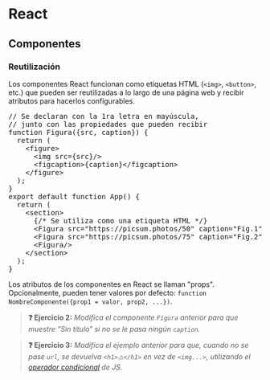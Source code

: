 # React
## Componentes
### Reutilización

Los componentes React funcionan como etiquetas HTML (`<img>`, `<button>`, etc.) que pueden ser reutilizadas a lo largo de una página web y recibir atributos para hacerlos configurables. 

<div class="sandpack" data-width="70" data-height="400px"><pre data-file="App.js">
// Se declaran con la 1ra letra en mayúscula,
// junto con las propiedades que pueden recibir
function Figura({src, caption}) {
  return (
    &lt;figure>
      &lt;img src={src}/>
      &lt;figcaption>{caption}&lt;/figcaption>
    &lt;/figure>
  );
}
export default function App() { 
  return (
    &lt;section>
      {/* Se utiliza como una etiqueta HTML */}
      &lt;Figura src="https://picsum.photos/50" caption="Fig.1"/>
      &lt;Figura src="https://picsum.photos/75" caption="Fig.2"/>
      &lt;Figura/>
    &lt;/section>
  );
}
</pre></div>

Los atributos de los componentes en React se llaman "props". Opcionalmente, pueden tener valores por defecto: `function NombreComponente({prop1 = valor, prop2, ...})`.

> **❓ Ejercicio 2:** _Modifica el componente `Figura` anterior para que muestre "Sin título" si no se le pasa ningún `caption`._

> **❓ Ejercicio 3:** _Modifica el ejemplo anterior para que, cuando no se pase `url`, se devuelva `<h1>⚠️</h1>` en vez de `<img...>`, utilizando el [operador condicional](https://developer.mozilla.org/en-US/docs/Web/JavaScript/Reference/Operators/Conditional_Operator) de JS._